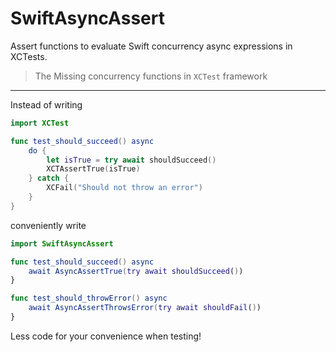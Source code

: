 # SwiftAsyncAssert

Assert functions to evaluate Swift concurrency async expressions in XCTests.

> The Missing concurrency functions in `XCTest` framework

---

Instead of writing 

```swift
import XCTest

func test_should_succeed() async
    do {
        let isTrue = try await shouldSucceed()
        XCTAssertTrue(isTrue)
    } catch {
        XCFail("Should not throw an error")
    }
}
```

conveniently write

```swift
import SwiftAsyncAssert

func test_should_succeed() async 
    await AsyncAssertTrue(try await shouldSucceed())
}

func test_should_throwError() async 
    await AsyncAssertThrowsError(try await shouldFail())
}
```

Less code for your convenience when testing!
